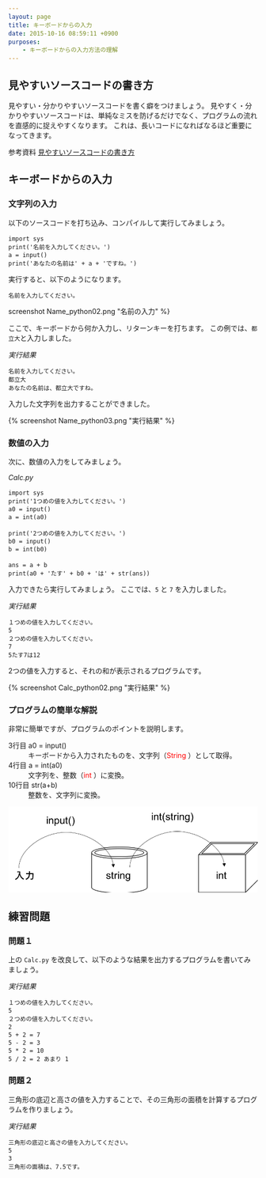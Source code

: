 ```yaml
---
layout: page
title: キーボードからの入力
date: 2015-10-16 08:59:11 +0900
purposes:
    - キーボードからの入力方法の理解
---
```


見やすいソースコードの書き方
----------------------------

見やすい・分かりやすいソースコードを書く癖をつけましょう。
見やすく・分かりやすいソースコードは、単純なミスを防げるだけでなく、プログラムの流れを直感的に捉えやすくなります。
これは、長いコードになればなるほど重要になってきます。

<span class="label label-info">参考資料</span> [見やすいソースコードの書き方](../../appendix/coding_tips.html)

キーボードからの入力
--------------------

### 文字列の入力

以下のソースコードを打ち込み、コンパイルして実行してみましょう。


    import sys
    print('名前を入力してください。')
    a = input()
    print('あなたの名前は' + a + 'ですね。')


実行すると、以下のようになります。

    名前を入力してください。

 screenshot Name_python02.png "名前の入力" %}

ここで、キーボードから何か入力し、リターンキーを打ちます。
この例では、`都立大`と入力しました。

*実行結果*

    名前を入力してください。
    都立大
    あなたの名前は、都立大ですね。

入力した文字列を出力することができました。

{% screenshot Name_python03.png "実行結果" %}

### 数値の入力

次に、数値の入力をしてみましょう。

*Calc.py*<br>

    import sys
    print('1つめの値を入力してください。')
    a0 = input()
    a = int(a0)

    print('2つめの値を入力してください。')
    b0 = input()
    b = int(b0)

    ans = a + b
    print(a0 + 'たす' + b0 + 'は' + str(ans))

入力できたら実行してみましょう。
ここでは、`5` と `7` を入力しました。

*実行結果*

    １つめの値を入力してください。
    5
    ２つめの値を入力してください。
    7
    5たす7は12

2つの値を入力すると、それの和が表示されるプログラムです。

{% screenshot Calc_python02.png "実行結果" %}

### プログラムの簡単な解説

非常に簡単ですが、プログラムのポイントを説明します。


<dl>
<dt>3行目 a0 = input() </dt>
<dd>キーボードから入力されたものを、文字列（<font color="red">String</font> ）として取得。</dd>
<dt>4行目 a = int(a0)</dt>
<dd>文字列を、整数（<font color="red">int</font> ）に変換。</dd>
<dt>10行目 str(a+b)</dt>
<dd>整数を、文字列に変換。</dd>
</dl>

![](./pic/calc_py.png)


練習問題
--------

### 問題１

上の `Calc.py` を改良して、以下のような結果を出力するプログラムを書いてみましょう。

*実行結果*

    １つめの値を入力してください。
    5
    ２つめの値を入力してください。
    2
    5 + 2 = 7
    5 - 2 = 3
    5 * 2 = 10
    5 / 2 = 2 あまり 1

### 問題２

三角形の底辺と高さの値を入力することで、その三角形の面積を計算するプログラムを作りましょう。

*実行結果*

    三角形の底辺と高さの値を入力してください。
    5
    3
    三角形の面積は、7.5です。